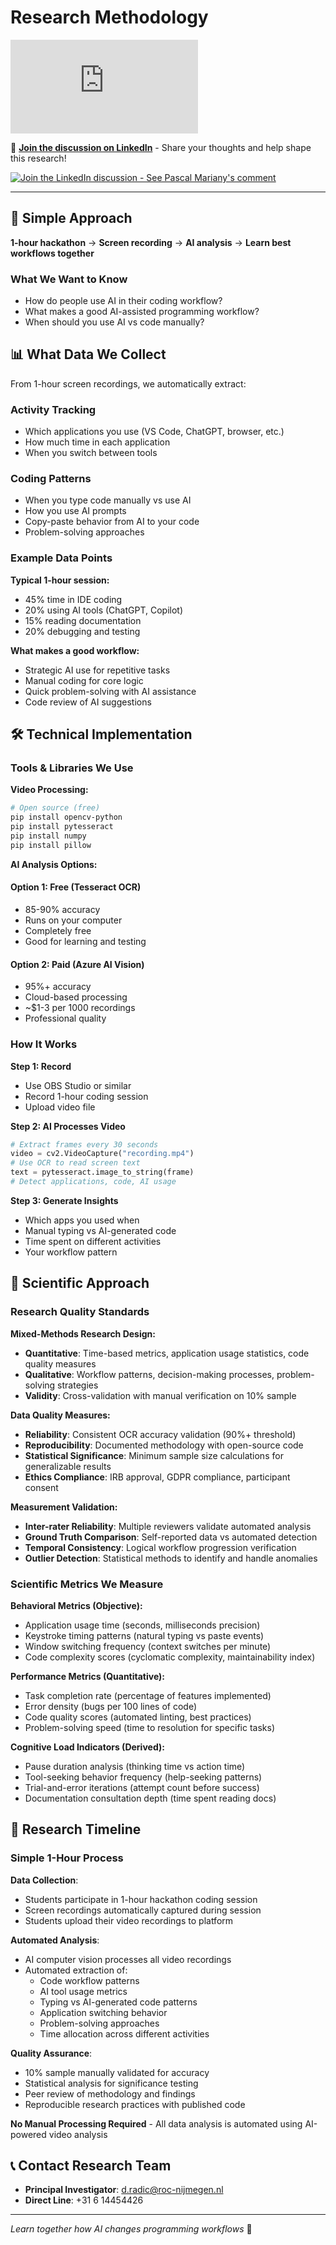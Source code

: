 # Research Methodology

<div style={{position: 'relative', paddingBottom: '56.25%', height: 0, overflow: 'hidden'}}>
  <iframe
    style={{position: 'absolute', top: 0, left: 0, width: '100%', height: '100%'}}
    src="https://www.youtube.com/embed/zgKm2DbeEz4"
    title="YouTube video player"
    frameBorder="0"
    allow="accelerometer; autoplay; clipboard-write; encrypted-media; gyroscope; picture-in-picture; web-share"
    allowFullScreen>
  </iframe>
</div>

💬 **[Join the discussion on LinkedIn](https://www.linkedin.com/posts/davoronline_aiineducation-futureofwork-edtech-activity-7380578375054172160-bkkH?utm_source=share&utm_medium=member_desktop)** - Share your thoughts and help shape this research!

<a href="https://www.linkedin.com/feed/update/urn:li:ugcPost:7380578228303761408?commentUrn=urn%3Ali%3Acomment%3A%28ugcPost%3A7380578228303761408%2C7380603947407028225%29&dashCommentUrn=urn%3Ali%3Afsd_comment%3A%287380603947407028225%2Curn%3Ali%3AugcPost%3A7380578228303761408%29" target="_blank" rel="noopener noreferrer">
  <img src="/comment_on_linkedin.jpg" alt="Join the LinkedIn discussion - See Pascal Mariany's comment" style={{maxWidth: '100%', height: 'auto', marginTop: '1rem', borderRadius: '8px', boxShadow: '0 4px 12px rgba(0, 0, 0, 0.1)', cursor: 'pointer'}} />
</a>

---

## 🎯 Simple Approach

**1-hour hackathon** → **Screen recording** → **AI analysis** → **Learn best workflows together**

### What We Want to Know
- How do people use AI in their coding workflow?
- What makes a good AI-assisted programming workflow?
- When should you use AI vs code manually?

## 📊 What Data We Collect

From 1-hour screen recordings, we automatically extract:

### Activity Tracking
- Which applications you use (VS Code, ChatGPT, browser, etc.)
- How much time in each application
- When you switch between tools

### Coding Patterns
- When you type code manually vs use AI
- How you use AI prompts
- Copy-paste behavior from AI to your code
- Problem-solving approaches

### Example Data Points
**Typical 1-hour session:**
- 45% time in IDE coding
- 20% using AI tools (ChatGPT, Copilot)
- 15% reading documentation
- 20% debugging and testing

**What makes a good workflow:**
- Strategic AI use for repetitive tasks
- Manual coding for core logic
- Quick problem-solving with AI assistance
- Code review of AI suggestions

## 🛠️ Technical Implementation

### Tools & Libraries We Use

**Video Processing:**
```bash
# Open source (free)
pip install opencv-python
pip install pytesseract
pip install numpy
pip install pillow
```

**AI Analysis Options:**

#### Option 1: Free (Tesseract OCR)
- 85-90% accuracy
- Runs on your computer
- Completely free
- Good for learning and testing

#### Option 2: Paid (Azure AI Vision)
- 95%+ accuracy
- Cloud-based processing
- ~$1-3 per 1000 recordings
- Professional quality

### How It Works

**Step 1: Record**
- Use OBS Studio or similar
- Record 1-hour coding session
- Upload video file

**Step 2: AI Processes Video**
```python
# Extract frames every 30 seconds
video = cv2.VideoCapture("recording.mp4")
# Use OCR to read screen text
text = pytesseract.image_to_string(frame)
# Detect applications, code, AI usage
```

**Step 3: Generate Insights**
- Which apps you used when
- Manual typing vs AI-generated code
- Time spent on different activities
- Your workflow pattern

## 🔬 Scientific Approach

### Research Quality Standards

**Mixed-Methods Research Design:**
- **Quantitative**: Time-based metrics, application usage statistics, code quality measures
- **Qualitative**: Workflow patterns, decision-making processes, problem-solving strategies
- **Validity**: Cross-validation with manual verification on 10% sample

**Data Quality Measures:**
- **Reliability**: Consistent OCR accuracy validation (90%+ threshold)
- **Reproducibility**: Documented methodology with open-source code
- **Statistical Significance**: Minimum sample size calculations for generalizable results
- **Ethics Compliance**: IRB approval, GDPR compliance, participant consent

**Measurement Validation:**
- **Inter-rater Reliability**: Multiple reviewers validate automated analysis
- **Ground Truth Comparison**: Self-reported data vs automated detection
- **Temporal Consistency**: Logical workflow progression verification
- **Outlier Detection**: Statistical methods to identify and handle anomalies

### Scientific Metrics We Measure

**Behavioral Metrics (Objective):**
- Application usage time (seconds, milliseconds precision)
- Keystroke timing patterns (natural typing vs paste events)
- Window switching frequency (context switches per minute)
- Code complexity scores (cyclomatic complexity, maintainability index)

**Performance Metrics (Quantitative):**
- Task completion rate (percentage of features implemented)
- Error density (bugs per 100 lines of code)
- Code quality scores (automated linting, best practices)
- Problem-solving speed (time to resolution for specific tasks)

**Cognitive Load Indicators (Derived):**
- Pause duration analysis (thinking time vs action time)
- Tool-seeking behavior frequency (help-seeking patterns)
- Trial-and-error iterations (attempt count before success)
- Documentation consultation depth (time spent reading docs)

## 📅 Research Timeline

### Simple 1-Hour Process

**Data Collection**:
- Students participate in 1-hour hackathon coding session
- Screen recordings automatically captured during session
- Students upload their video recordings to platform

**Automated Analysis**:
- AI computer vision processes all video recordings
- Automated extraction of:
  - Code workflow patterns
  - AI tool usage metrics
  - Typing vs AI-generated code patterns
  - Application switching behavior
  - Problem-solving approaches
  - Time allocation across different activities

**Quality Assurance**:
- 10% sample manually validated for accuracy
- Statistical analysis for significance testing
- Peer review of methodology and findings
- Reproducible research practices with published code

**No Manual Processing Required** - All data analysis is automated using AI-powered video analysis

## 📞 Contact Research Team
- **Principal Investigator**: d.radic@roc-nijmegen.nl
- **Direct Line**: +31 6 14454426

---

*Learn together how AI changes programming workflows* 🔬
